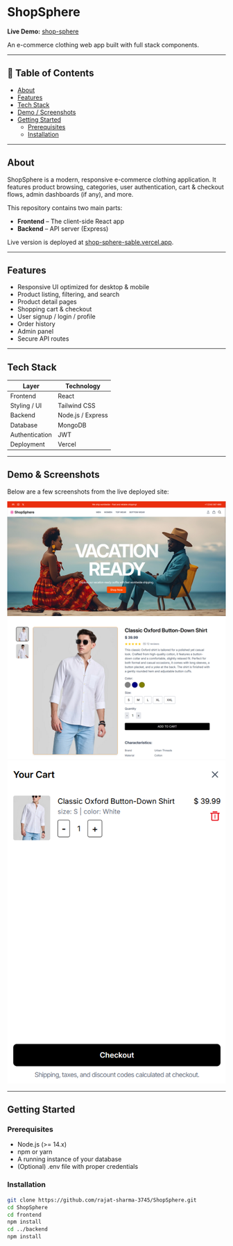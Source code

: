 # ShopSphere

**Live Demo:** [shop-sphere](https://github.com/rajat-sharma-3745)  

An e-commerce clothing web app built with full stack components.

---

## 🧩 Table of Contents

- [About](#about)  
- [Features](#features)  
- [Tech Stack](#tech-stack)  
- [Demo / Screenshots](#demo--screenshots)  
- [Getting Started](#getting-started)  
  - [Prerequisites](#prerequisites)  
  - [Installation](#installation)  

---

## About

ShopSphere is a modern, responsive e-commerce clothing application. It features product browsing, categories, user authentication, cart & checkout flows, admin dashboards (if any), and more.

This repository contains two main parts:

- **Frontend** – The client-side React app  
- **Backend** – API server (Express)  

Live version is deployed at [shop-sphere-sable.vercel.app](https://shop-sphere-sable.vercel.app).

---

## Features

- Responsive UI optimized for desktop & mobile  
- Product listing, filtering, and search  
- Product detail pages  
- Shopping cart & checkout  
- User signup / login / profile  
- Order history  
- Admin panel
- Secure API routes 

---

## Tech Stack

| Layer         | Technology                       |
|----------------|-----------------------------------|
| Frontend       | React  |
| Styling / UI   | Tailwind CSS |
| Backend        | Node.js / Express |
| Database       | MongoDB |
| Authentication | JWT |
| Deployment     | Vercel |

---

## Demo & Screenshots

Below are a few screenshots from the live deployed site:

<!-- Replace these with your actual images from your `/assets` or `screenshots` folder -->
![Homepage](./screenshots/Home.png)  
![Product Detail](./screenshots/Product.png)  
![Cart / Checkout](./screenshots/Cart.png)  

---

## Getting Started

### Prerequisites

- Node.js (>= 14.x)  
- npm or yarn  
- A running instance of your database  
- (Optional) .env file with proper credentials  

### Installation
   ```bash
   git clone https://github.com/rajat-sharma-3745/ShopSphere.git
   cd ShopSphere
   cd frontend
   npm install  
   cd ../backend
   npm install
